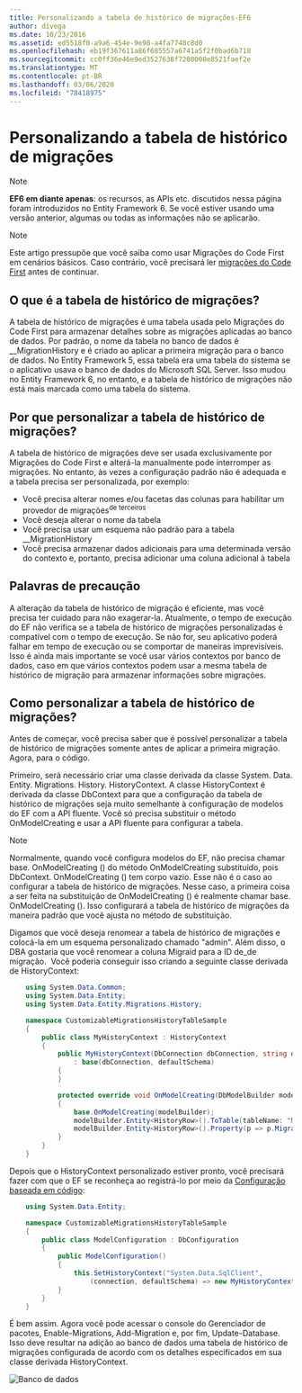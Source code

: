 ```yaml
---
title: Personalizando a tabela de histórico de migrações-EF6
author: divega
ms.date: 10/23/2016
ms.assetid: ed5518f0-a9a6-454e-9e98-a4fa7748c8d0
ms.openlocfilehash: eb19f367611a86f685557a6741a5f2f0bad6b718
ms.sourcegitcommit: cc0ff36e46e9ed3527638f7208000e8521faef2e
ms.translationtype: MT
ms.contentlocale: pt-BR
ms.lasthandoff: 03/06/2020
ms.locfileid: "78418975"
---
```

# <a name="customizing-the-migrations-history-table"></a>Personalizando a tabela de histórico de migrações
> [!NOTE]
> **EF6 em diante apenas**: os recursos, as APIs etc. discutidos nessa página foram introduzidos no Entity Framework 6. Se você estiver usando uma versão anterior, algumas ou todas as informações não se aplicarão.

> [!NOTE]
> Este artigo pressupõe que você saiba como usar Migrações do Code First em cenários básicos. Caso contrário, você precisará ler [migrações do Code First](~/ef6/modeling/code-first/migrations/index.md) antes de continuar.

## <a name="what-is-migrations-history-table"></a>O que é a tabela de histórico de migrações?

A tabela de histórico de migrações é uma tabela usada pelo Migrações do Code First para armazenar detalhes sobre as migrações aplicadas ao banco de dados. Por padrão, o nome da tabela no banco de dados é \_\_MigrationHistory e é criado ao aplicar a primeira migração para o banco de dados. No Entity Framework 5, essa tabela era uma tabela do sistema se o aplicativo usava o banco de dados do Microsoft SQL Server. Isso mudou no Entity Framework 6, no entanto, e a tabela de histórico de migrações não está mais marcada como uma tabela do sistema.

## <a name="why-customize-migrations-history-table"></a>Por que personalizar a tabela de histórico de migrações?

A tabela de histórico de migrações deve ser usada exclusivamente por Migrações do Code First e alterá-la manualmente pode interromper as migrações. No entanto, às vezes a configuração padrão não é adequada e a tabela precisa ser personalizada, por exemplo:

-   Você precisa alterar nomes e/ou facetas das colunas para habilitar um provedor de migrações<sup>de terceiros</sup>
-   Você deseja alterar o nome da tabela
-   Você precisa usar um esquema não padrão para a tabela \_\_MigrationHistory
-   Você precisa armazenar dados adicionais para uma determinada versão do contexto e, portanto, precisa adicionar uma coluna adicional à tabela

## <a name="words-of-precaution"></a>Palavras de precaução

A alteração da tabela de histórico de migração é eficiente, mas você precisa ter cuidado para não exagerar-la. Atualmente, o tempo de execução do EF não verifica se a tabela de histórico de migrações personalizadas é compatível com o tempo de execução. Se não for, seu aplicativo poderá falhar em tempo de execução ou se comportar de maneiras imprevisíveis. Isso é ainda mais importante se você usar vários contextos por banco de dados, caso em que vários contextos podem usar a mesma tabela de histórico de migração para armazenar informações sobre migrações.

## <a name="how-to-customize-migrations-history-table"></a>Como personalizar a tabela de histórico de migrações?

Antes de começar, você precisa saber que é possível personalizar a tabela de histórico de migrações somente antes de aplicar a primeira migração. Agora, para o código.

Primeiro, será necessário criar uma classe derivada da classe System. Data. Entity. Migrations. History. HistoryContext. A classe HistoryContext é derivada da classe DbContext para que a configuração da tabela de histórico de migrações seja muito semelhante à configuração de modelos do EF com a API fluente. Você só precisa substituir o método OnModelCreating e usar a API fluente para configurar a tabela.

>[!NOTE]
> Normalmente, quando você configura modelos do EF, não precisa chamar base. OnModelCreating () do método OnModelCreating substituído, pois DbContext. OnModelCreating () tem corpo vazio. Esse não é o caso ao configurar a tabela de histórico de migrações. Nesse caso, a primeira coisa a ser feita na substituição de OnModelCreating () é realmente chamar base. OnModelCreating (). Isso configurará a tabela de histórico de migrações da maneira padrão que você ajusta no método de substituição.

Digamos que você deseja renomear a tabela de histórico de migrações e colocá-la em um esquema personalizado chamado "admin". Além disso, o DBA gostaria que você renomear a coluna Migraid para a ID de\_de migração.  Você poderia conseguir isso criando a seguinte classe derivada de HistoryContext:

``` csharp
    using System.Data.Common;
    using System.Data.Entity;
    using System.Data.Entity.Migrations.History;

    namespace CustomizableMigrationsHistoryTableSample
    {
        public class MyHistoryContext : HistoryContext
        {
            public MyHistoryContext(DbConnection dbConnection, string defaultSchema)
                : base(dbConnection, defaultSchema)
            {
            }

            protected override void OnModelCreating(DbModelBuilder modelBuilder)
            {
                base.OnModelCreating(modelBuilder);
                modelBuilder.Entity<HistoryRow>().ToTable(tableName: "MigrationHistory", schemaName: "admin");
                modelBuilder.Entity<HistoryRow>().Property(p => p.MigrationId).HasColumnName("Migration_ID");
            }
        }
    }
```

Depois que o HistoryContext personalizado estiver pronto, você precisará fazer com que o EF se reconheça ao registrá-lo por meio da [Configuração baseada em código](https://msdn.com/data/jj680699):

``` csharp
    using System.Data.Entity;

    namespace CustomizableMigrationsHistoryTableSample
    {
        public class ModelConfiguration : DbConfiguration
        {
            public ModelConfiguration()
            {
                this.SetHistoryContext("System.Data.SqlClient",
                    (connection, defaultSchema) => new MyHistoryContext(connection, defaultSchema));
            }
        }
    }
```

É bem assim. Agora você pode acessar o console do Gerenciador de pacotes, Enable-Migrations, Add-Migration e, por fim, Update-Database. Isso deve resultar na adição ao banco de dados uma tabela de histórico de migrações configurada de acordo com os detalhes especificados em sua classe derivada HistoryContext.

![Banco de dados](~/ef6/media/database.png)
